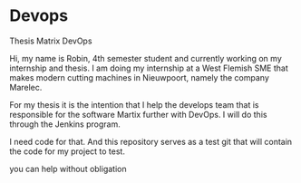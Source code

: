 # Devops
Thesis Matrix DevOps

Hi, my name is Robin, 4th semester student and currently working on my internship and thesis. I am doing my internship at a West Flemish SME that makes modern cutting machines in Nieuwpoort, namely the company Marelec.

For my thesis it is the intention that I help the develops team that is responsible for the software Martix further with DevOps.
I will do this through the Jenkins program.

I need code for that. And this repository serves as a test git that will contain the code for my project to test.

you can help without obligation